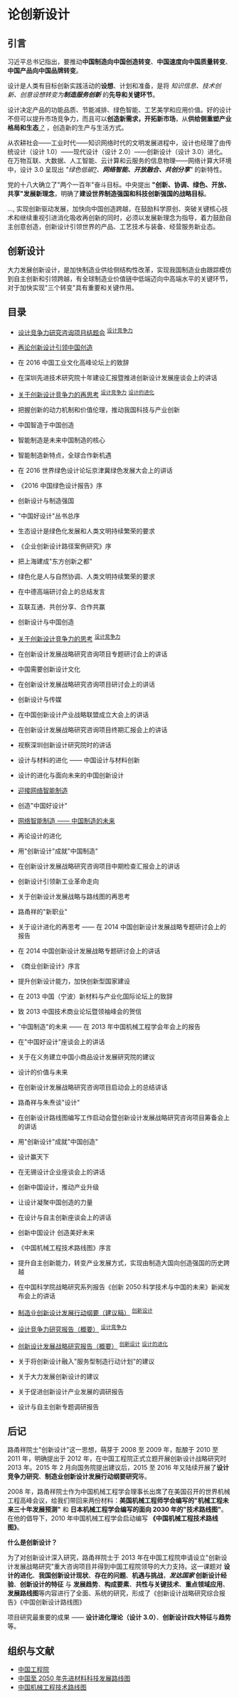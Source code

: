 # 论创新设计

## 引言

习近平总书记指出，要推动**中国制造向中国创造转变**、**中国速度向中国质量转变**、**中国产品向中国品牌转变**。

设计是人类有目标创新实践活动的**设想**、计划和准备，是将 _知识信息、技术创新、创意设想转变为**制造服务创新**_ 的**先导和关键环节**。

设计决定产品的功能品质、节能减排、绿色智能、工艺美学和应用价值。好的设计不但可以提升市场竞争力，而且可以**创造新需求，开拓新市场**，从**供给侧重塑产业格局和生态**_[？]()_ ，创造新的生产与生活方式。

从农耕社会——工业时代——知识网络时代的文明发展进程中，设计也经理了由传统设计（设计 1.0）——现代设计（设计 2.0）——创新设计（设计 3.0）进化。在万物互联、大数据、人工智能、云计算和云服务的信息物理——网络计算大环境中，设计 3.0 呈现出 _"绿色低碳[?]()、**网络智能、开放融合、共创分享**"_ 的新特性。

党的十八大确立了"两个一百年"奋斗目标。中央提出 **"创新、协调、绿色、开放、共享"发展新理念**，明确了**建设世界制造强国和科技创新强国的战略目标**。

..., 实现创新驱动发展，加快向中国创造跨越，在鼓励科学原创、突破关键核心技术和继续重视引进消化吸收再创新的同时，必须以发展新理念为指导，着力鼓励自主创意创造，创新设计引领世界的产品、工艺技术与装备、经营服务新业态。

## 创新设计

大力发展创新设计，是加快制造业供给侧结构性改革，实现我国制造业由跟踪模仿到自主创新和引领跨越，有全球制造业价值链中低端迈向中高端水平的关键环节，对于加快实现"三个转变"具有重要和关键作用。

## 目录

- [设计竞争力研究咨询项目结题会](./设计竞争力研究咨询项目结题会.md) <sup>[设计竞争力](../../考研/设计前沿与创新设计理论/设计竞争力.md)</sup>
- [再论创新设计引领中国创造](./再论创新设计引领中国创造.md)
- 在 2016 中国工业文化高峰论坛上的致辞
- 在深圳先进技术研究院十年建设汇报暨推进创新设计发展座谈会上的讲话
- [关于创新设计竞争力的再思考](./关于创新设计竞争力的再思考.md) <sup>[设计竞争力](../../考研/设计前沿与创新设计理论/设计竞争力.md)</sup> <sup>[设计的进化](../../考研/设计前沿与创新设计理论/设计的进化.md)</sup>
- 把握创新的动力机制和价值伦理，推动我国科技与产业创新
- 中国智造于中国创造
- 智能制造是未来中国制造的核心
- 智能制造新特点，全球合作新机遇
- 在 2016 世界绿色设计论坛京津冀绿色发展大会上的讲话
- 《2016 中国绿色设计报告》序
- 创新设计与制造强国
- "中国好设计"丛书总序
- 生态设计是绿色化发展和人类文明持续繁荣的要求
- 《企业创新设计路径案例研究》序
- 把上海建成"东方创新之都"
- 绿色化是人与自然协调、人类文明持续繁荣的要求
- 在中德高端研讨会上的总结发言
- 互联互通、共创分享、合作共赢
- 创新设计与中国创造
- [关于创新设计竞争力的思考](./关于创新设计竞争力的思考.md) <sup>[设计竞争力](../../考研/设计前沿与创新设计理论/设计竞争力.md)</sup>
- 在创新设计发展战略研究咨询项目专题研讨会上的讲话
- 中国需要创新设计文化
- 在创新设计发展战略研究咨询项目研讨会上的讲话
- 创新设计与传媒
- 在中国创新设计产业战略联盟成立大会上的讲话
- 在创新设计发展战略研究咨询项目终期汇报会上的讲话
- 视察深圳创新设计研究院时的讲话
- 设计与材料的进化 —— 中国设计与材料创新
- 设计的进化与面向未来的中国创新设计
- [迎接网络智能制造](./迎接网络智能制造.md)
- 创造"中国好设计"
- [网络智能制造 —— 中国制造的未来](./网络智能制造.md)
- 再论设计的进化
- 用"创新设计"成就"中国制造"
- 在创新设计发展战略研究咨询项目中期检查汇报会上的讲话
- 创新设计引领新工业革命走向
- 关于创新设计发展战略与路线图的再思考
- 路甬祥的"新职业"
- 关于设计进化的再思考 —— 在 2014 中国创新设计发展战略专题研讨会上的报告
- 在 2014 中国创新设计发展战略专题研讨会上的讲话
- 《商业创新设计》序言
- 提升创新设计能力，加快创新型国家建设
- 在 2013 中国（宁波）新材料与产业化国际论坛上的致辞
- 致 2013 中国技术商业论坛暨领袖峰会的贺信
- "中国制造"的未来 —— 在 2013 年中国机械工程学会年会上的报告
- 在"中国好设计"座谈会上的讲话
- 关于在义务建立中国小商品设计发展研究院的建议
- 设计的价值与未来
- 在创新设计发展战略研究咨询项目启动会上的总结讲话
- 路甬祥与朱焘谈"设计"
- 在创新设计路线图编写工作启动会暨创新设计发展战略研究咨询项目筹备会上的讲话
- 用"创新设计"成就"中国创造"
- 设计赢天下
- 在无锡设计企业座谈会上的讲话
- 创新中国设计，推动产业升级
- 让设计凝聚中国创造的力量
- 在设计与自主创新座谈会上的讲话
- 创新中国设计 创造美好未来
- 《中国机械工程技术路线图》序言
- 提升自主创新能力，转变产业发展方式，实现由制造大国向创造强国的历史跨越
- 在中国科学院战略研究系列报告《创新 2050:科学技术与中国的未来》新闻发布会上的讲话

- [制造业创新设计发展行动纲要（建议稿）](./制造业创新设计发展行动纲要.md) <sup>[创新设计](../../考研/设计前沿与创新设计理论/创新设计.md)</sup>
- [设计竞争力研究报告（概要）](./设计竞争力研究报告（概要）.md) <sup>[设计竞争力](../../考研/设计前沿与创新设计理论/设计竞争力.md)</sup>
- [创新设计发展战略研究报告（概要）](./创新设计发展战略研究报告.md) <sup>[创新设计](../../考研/设计前沿与创新设计理论/创新设计.md)</sup> <sup>[设计的进化](../../考研/设计前沿与创新设计理论/设计的进化.md)</sup>
- 关于将创新设计融入"服务型制造行动计划"的建议
- 关于大力发展创新设计的建议
- 关于促进创新设计产业发展的调研报告
- 设计与自主创新专题调研报告

## 后记

路甬祥院士"创新设计"这一思想，萌芽于 2008 至 2009 年，酝酿于 2010 至 2011 年，明确提出于 2012 年，在中国工程院正式立题开展创新设计战略研究时 2013 年。2015 年 2 月向国务院提出建议后，2015 至 2016 年又陆续开展了**设计竞争力研究**、**制造业创新设计发展行动纲要研究**等。

2008 年，路甬祥院士作为中国机械工程学会理事长出席了在美国召开的世界机械工程高峰会议，给我们带回来两份材料：**美国机械工程师学会编写的"机械工程未来三十年发展预测"** 和 **日本机械工程学会编写的面向 2030 年的"技术路线图"**。在他的倡导下，2010 年中国机械工程学会启动编写 **《中国机械工程技术路线图》**。

**什么是创新设计？**

为了对创新设计深入研究，路甬祥院士于 2013 年在中国工程院申请设立"创新设计发展战略研究"重大咨询项目并得到中国工程院领导的大力支持。这一课题对 **设计的进化**、**我国创新设计现状**、**存在的问题**、**机遇与挑战**，**_发达国家_ 创新设计经验**、**创新设计的特征** 与 **发展趋势**、**构成要素**、**共性与关键技术**、**重点领域应用**、**发展路线图**等内容进行了全面、系统的研究，形成了《创新设计战略研究综合报告》《中国创新设计路线图》

项目研究最重要的成果 —— **设计进化理论（设计 3.0）**、**创新设计四大特征**与**趋势**等。

## 组织与文献

- [中国工程院](https://www.cae.cn/cae/html/main/index.html)
- [中国至 2050 年先进材料科技发展路线图](https://book.douban.com/subject/3893538/)
- [中国机械工程技术路线图](https://item.jd.com/12072964.html)
